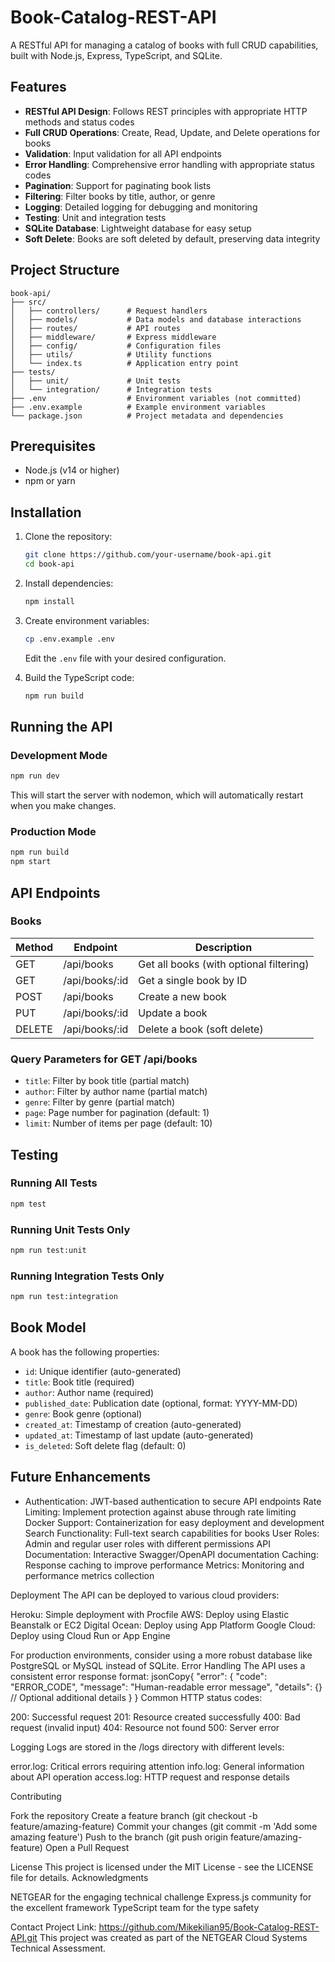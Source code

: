 # Book-Catalog-REST-API
A RESTful API for managing a catalog of books with full CRUD capabilities, built with Node.js, Express, TypeScript, and SQLite.

## Features

- **RESTful API Design**: Follows REST principles with appropriate HTTP methods and status codes
- **Full CRUD Operations**: Create, Read, Update, and Delete operations for books
- **Validation**: Input validation for all API endpoints
- **Error Handling**: Comprehensive error handling with appropriate status codes
- **Pagination**: Support for paginating book lists
- **Filtering**: Filter books by title, author, or genre
- **Logging**: Detailed logging for debugging and monitoring
- **Testing**: Unit and integration tests
- **SQLite Database**: Lightweight database for easy setup
- **Soft Delete**: Books are soft deleted by default, preserving data integrity

## Project Structure

```
book-api/
├── src/
│   ├── controllers/      # Request handlers
│   ├── models/           # Data models and database interactions
│   ├── routes/           # API routes
│   ├── middleware/       # Express middleware
│   ├── config/           # Configuration files
│   ├── utils/            # Utility functions
│   └── index.ts          # Application entry point
├── tests/
│   ├── unit/             # Unit tests
│   └── integration/      # Integration tests
├── .env                  # Environment variables (not committed)
├── .env.example          # Example environment variables
└── package.json          # Project metadata and dependencies
```

## Prerequisites

- Node.js (v14 or higher)
- npm or yarn

## Installation

1. Clone the repository:
   ```bash
   git clone https://github.com/your-username/book-api.git
   cd book-api
   ```

2. Install dependencies:
   ```bash
   npm install
   ```

3. Create environment variables:
   ```bash
   cp .env.example .env
   ```
   
   Edit the `.env` file with your desired configuration.

4. Build the TypeScript code:
   ```bash
   npm run build
   ```

## Running the API

### Development Mode

```bash
npm run dev
```

This will start the server with nodemon, which will automatically restart when you make changes.

### Production Mode

```bash
npm run build
npm start
```

## API Endpoints

### Books

| Method | Endpoint         | Description                                     |
|--------|------------------|-------------------------------------------------|
| GET    | /api/books       | Get all books (with optional filtering)         |
| GET    | /api/books/:id   | Get a single book by ID                         |
| POST   | /api/books       | Create a new book                               |
| PUT    | /api/books/:id   | Update a book                                   |
| DELETE | /api/books/:id   | Delete a book (soft delete)                     |

### Query Parameters for GET /api/books

- `title`: Filter by book title (partial match)
- `author`: Filter by author name (partial match)
- `genre`: Filter by genre (partial match)
- `page`: Page number for pagination (default: 1)
- `limit`: Number of items per page (default: 10)

## Testing

### Running All Tests

```bash
npm test
```

### Running Unit Tests Only

```bash
npm run test:unit
```

### Running Integration Tests Only

```bash
npm run test:integration
```

## Book Model

A book has the following properties:

- `id`: Unique identifier (auto-generated)
- `title`: Book title (required)
- `author`: Author name (required)
- `published_date`: Publication date (optional, format: YYYY-MM-DD)
- `genre`: Book genre (optional)
- `created_at`: Timestamp of creation (auto-generated)
- `updated_at`: Timestamp of last update (auto-generated)
- `is_deleted`: Soft delete flag (default: 0)

## Future Enhancements

- Authentication: JWT-based authentication to secure API endpoints
Rate Limiting: Implement protection against abuse through rate limiting
Docker Support: Containerization for easy deployment and development
Search Functionality: Full-text search capabilities for books
User Roles: Admin and regular user roles with different permissions
API Documentation: Interactive Swagger/OpenAPI documentation
Caching: Response caching to improve performance
Metrics: Monitoring and performance metrics collection

Deployment
The API can be deployed to various cloud providers:

Heroku: Simple deployment with Procfile
AWS: Deploy using Elastic Beanstalk or EC2
Digital Ocean: Deploy using App Platform
Google Cloud: Deploy using Cloud Run or App Engine

For production environments, consider using a more robust database like PostgreSQL or MySQL instead of SQLite.
Error Handling
The API uses a consistent error response format:
jsonCopy{
  "error": {
    "code": "ERROR_CODE",
    "message": "Human-readable error message",
    "details": {}  // Optional additional details
  }
}
Common HTTP status codes:

200: Successful request
201: Resource created successfully
400: Bad request (invalid input)
404: Resource not found
500: Server error

Logging
Logs are stored in the /logs directory with different levels:

error.log: Critical errors requiring attention
info.log: General information about API operation
access.log: HTTP request and response details

Contributing

Fork the repository
Create a feature branch (git checkout -b feature/amazing-feature)
Commit your changes (git commit -m 'Add some amazing feature')
Push to the branch (git push origin feature/amazing-feature)
Open a Pull Request

License
This project is licensed under the MIT License - see the LICENSE file for details.
Acknowledgments

NETGEAR for the engaging technical challenge
Express.js community for the excellent framework
TypeScript team for the type safety

Contact
Project Link: https://github.com/Mikekilian95/Book-Catalog-REST-API.git
This project was created as part of the NETGEAR Cloud Systems Technical Assessment.
